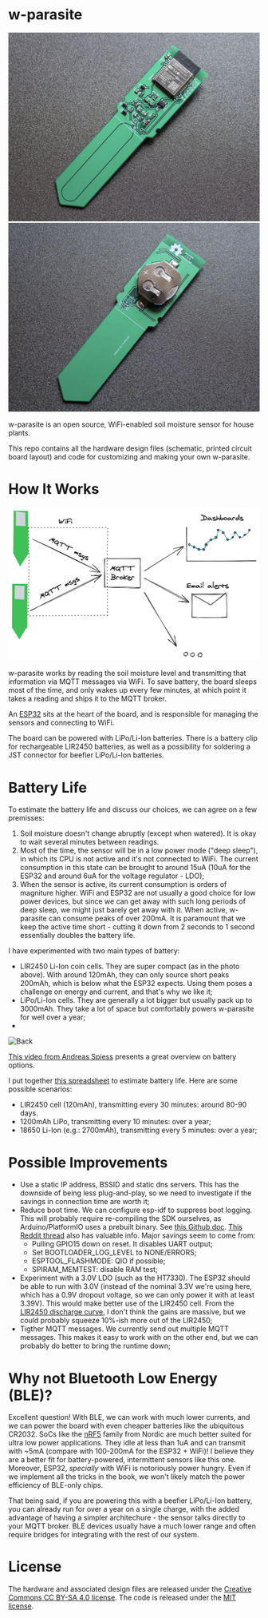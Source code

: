 # w-parasite

![Front](assets/front.jpg)
![Back](assets/back.jpg)

w-parasite is an open source, WiFi-enabled soil moisture sensor for house plants.

This repo contains all the hardware design files (schematic, printed circuit board layout) and code for customizing and making your own w-parasite.

# How It Works
![Diagram](assets/diagram.png)

w-parasite works by reading the soil moisture level and transmitting that information via MQTT messages via WiFi. To save battery, the board sleeps most of the time, and only wakes up every few minutes, at which point it takes a reading and ships it to the MQTT broker.

An [ESP32](https://www.espressif.com/en/products/socs/esp32) sits at the heart of the board, and is responsible for managing the sensors and connecting to WiFi.

The board can be powered with LiPo/Li-Ion batteries. There is a battery clip for rechargeable LIR2450 batteries, as well as a possibility for soldering a JST connector for beefier LiPo/Li-Ion batteries.

# Battery Life
To estimate the battery life and discuss our choices, we can agree on a few premisses:
1. Soil moisture doesn't change abruptly (except when watered). It is okay to wait several minutes between readings.
2. Most of the time, the sensor will be in a low power mode ("deep sleep"), in which its CPU is not active and it's not connected to WiFi. The current consumption in this state can be brought to around 15uA (10uA for the ESP32 and around 6uA for the voltage regulator - LDO);
3. When the sensor is active, its current consumption is orders of magniture higher. WiFi and ESP32 are not usually a good choice for low power devices, but since we can get away with such long periods of deep sleep, we might just barely get away with it. When active, w-parasite can consume peaks of over 200mA. It is paramount that we keep the active time short - cutting it down from 2 seconds to 1 second essentially doubles the battery life.

I have experimented with two main types of battery:
- LIR2450 Li-Ion coin cells. They are super compact (as in the photo above). With around 120mAh, they can only source short peaks  200mAh, which is below what the ESP32 expects. Using them poses a challenge on energy and current, and that's why we like it;
- LiPo/Li-Ion cells. They are generally a lot bigger but usually pack up to 3000mAh. They take a lot of space but comfortably powers w-parasite for well over a year;
-
![Back](assets/back2.png)

[This video from Andreas Spiess](https://www.youtube.com/watch?v=heD1zw3bMhw&t=120s) presents a great overview on battery options.

I put together [this spreadsheet](https://docs.google.com/spreadsheets/d/1Lt3Obveo7YzpxWigAVeM2rHjrGED6iG8pZ1Y3q1cldg/edit#gid=0) to estimate battery life. Here are some possible scenarios:
- LIR2450 cell (120mAh), transmitting every 30 minutes: around 80-90 days.
- 1200mAh LiPo, transmitting every 10 minutes: over a year;
- 18650 Li-Ion (e.g.: 2700mAh), transmitting every 5 minutes: over a year;

# Possible Improvements
* Use a static IP address, BSSID and static dns servers. This has the downside of being less plug-and-play, so we need to investigate if the savings in connection time are worth it;
* Reduce boot time. We can configure esp-idf to suppress boot logging. This will probably require re-compiling the SDK ourselves, as Arduino/PlatformIO uses a prebuilt binary. See [this Github doc](https://github.com/espressif/arduino-esp32/blob/master/docs/esp-idf_component.md). [This Reddit thread](https://www.reddit.com/r/esp32/comments/fnj51a/a_guide_to_improving_esp32_boot_speed/) also has valuable info. Major savings seem to come from:
  * Pulling GPIO15 down on reset. It disables UART output;
  * Set BOOTLOADER_LOG_LEVEL to NONE/ERRORS;
  * ESPTOOL_FLASHMODE: QIO if possible;
  * SPIRAM_MEMTEST: disable RAM test;
* Experiment with a 3.0V LDO (such as the HT7330). The ESP32 should be able to run with 3.0V (instead of the nominal 3.3V we're using here, which has a 0.9V dropout voltage, so we can only power it with at least 3.39V). This would make better use of the LIR2450 cell. From the [LIR2450 discharge curve](https://devzone.nordicsemi.com/cfs-file/__key/communityserver-discussions-components-files/4/1307.3.png), I don't think the gains are massive, but we could probably squeeze 10%-ish more out of the LIR2450;
* Tigther MQTT messages. We currently send out multiple MQTT messages. This makes it easy to work with on the other end, but we can probably do better to bring the runtime down;

# Why not Bluetooth Low Energy (BLE)?
Excellent question! With BLE, we can work with much lower currents, and we can power the board with even cheaper batteries like the ubiquitous CR2032. SoCs like the [nRF5](https://www.nordicsemi.com/Products/Low-power-short-range-wireless) family from Nordic are much better suited for ultra low power applications. They idle at less than 1uA and can transmit with ~5mA (compare with 100-200mA for the ESP32 + WiFi)! I believe they are a better fit for battery-powered, intermittent sensors like this one. Moreover, ESP32, _specially_ with WiFi is notoriously power hungry. Even if we implement all the tricks in the book, we won't likely match the power efficiency of BLE-only chips.

That being said, if you are powering this with a beefier LiPo/Li-Ion battery, you can already run for over a year on a single charge, with the added advantage of having a simpler architechure - the sensor talks directly to your MQTT broker. BLE devices usually have a much lower range and often require bridges for integrating with the rest of our system.

# License
The hardware and associated design files are released under the [Creative Commons CC BY-SA 4.0 license](https://creativecommons.org/licenses/by-sa/4.0/).
The code is released under the [MIT license](https://opensource.org/licenses/MIT).